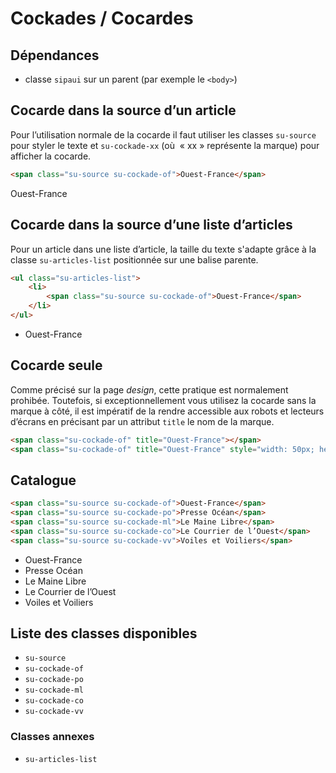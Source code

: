 # Cockades / Cocardes


<div class="dependances">
																							
## Dépendances
- classe `sipaui` sur un parent (par exemple le `<body>`)

</div>



## Cocarde dans la source d’un article

Pour l’utilisation normale de la cocarde il faut utiliser les classes `su-source` pour styler le texte et `su-cockade-xx` (où  «&nbsp;xx&nbsp;» représente la marque) pour afficher la cocarde.
```html
<span class="su-source su-cockade-of">Ouest-France</span>
```
<div class="sipaui">
	<span class="su-source su-cockade-of">Ouest-France</span>
</div>


## Cocarde dans la source d’une liste d’articles

Pour un article dans une liste d’article, la taille du texte s'adapte grâce à la classe `su-articles-list` positionnée sur une balise parente.

```html
<ul class="su-articles-list">
	<li>
		<span class="su-source su-cockade-of">Ouest-France</span>
	</li>
</ul>
```
<div class="sipaui">
	<ul class="surcharge-storybook su-articles-list">
		<li>
			<span class="su-source su-cockade-of">Ouest-France</span>
		</li>
	</ul>
</div>


## Cocarde seule

Comme précisé sur la page *design*, cette pratique est normalement prohibée. Toutefois, si exceptionnellement vous utilisez la cocarde sans la marque à côté, il est impératif de la rendre accessible aux robots et lecteurs d’écrans en précisant par un attribut `title` le nom de la marque.

```html
<span class="su-cockade-of" title="Ouest-France"></span>
<span class="su-cockade-of" title="Ouest-France" style="width: 50px; height: 50px"></span>
```
<div class="sipaui">
	<span class="su-cockade-of" title="Ouest-France"></span>
	<span class="su-cockade-of" title="Ouest-France" style="width: 50px; height: 50px"></span>
</div>


## Catalogue

```html
<span class="su-source su-cockade-of">Ouest-France</span>
<span class="su-source su-cockade-po">Presse Océan</span>
<span class="su-source su-cockade-ml">Le Maine Libre</span>
<span class="su-source su-cockade-co">Le Courrier de l’Ouest</span>
<span class="su-source su-cockade-vv">Voiles et Voiliers</span>
```
<div class="sipaui">
	<ul class="surcharge-storybook">
		<li>
			<span class="su-source su-cockade-of">Ouest-France</span>
		</li>
		<li>
			<span class="su-source su-cockade-po">Presse Océan</span>
		</li>
		<li>
			<span class="su-source su-cockade-ml">Le Maine Libre</span>
		</li>
		<li>
			<span class="su-source su-cockade-co">Le Courrier de l’Ouest</span>
		</li>
		<li>
			<span class="su-source su-cockade-vv">Voiles et Voiliers</span>
		</li>
	</ul>
</div>



<div id="liste-classes" class="control-titres">

## Liste des classes disponibles
- `su-source`
- `su-cockade-of`
- `su-cockade-po`
- `su-cockade-ml`
- `su-cockade-co`
- `su-cockade-vv`

### Classes annexes
- `su-articles-list`

</div>

